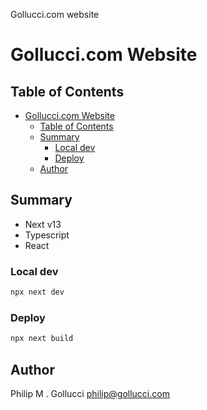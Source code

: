 Gollucci.com website

# Gollucci.com Website

## Table of Contents

- [Gollucci.com Website](#golluccicom-website)
  - [Table of Contents](#table-of-contents)
  - [Summary](#summary)
    - [Local dev](#local-dev)
    - [Deploy](#deploy)
  - [Author](#author)

## Summary

- Next v13
- Typescript
- React

### Local dev

```bash
npx next dev
```

### Deploy

```bash
npx next build
```

## Author

Philip M . Gollucci <philip@gollucci.com>
